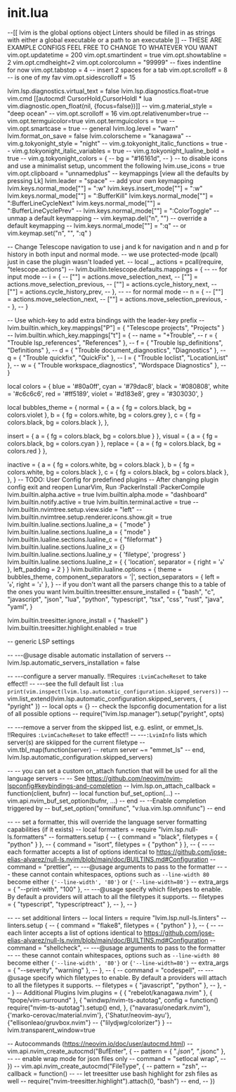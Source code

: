 # init.lua

--[[ lvim is the global options object
Linters should be
filled in as strings with either
a global executable or a path to
an executable
]]
-- THESE ARE EXAMPLE CONFIGS FEEL FREE TO CHANGE TO WHATEVER YOU WANT
vim.opt.updatetime = 200
vim.opt.smartindent = true
vim.opt.showtabline = 2
vim.opt.cmdheight=2
vim.opt.colorcolumn = "99999" -- fixes indentline for now
vim.opt.tabstop = 4 -- insert 2 spaces for a tab
vim.opt.scrolloff = 8 -- is one of my fav
vim.opt.sidescrolloff = 15

lvim.lsp.diagnostics.virtual_text = false
lvim.lsp.diagnostics.float=true
vim.cmd [[autocmd! CursorHold,CursorHoldI * lua vim.diagnostic.open_float(nil, {focus=false})]]
-- vim.g.material_style = "deep ocean"
-- vim.opt.scrolloff = 16
vim.opt.relativenumber=true
-- vim.opt.termguicolor=true
vim.opt.termguicolors = true
-- vim.opt.smartcase = true
-- general
lvim.log.level = "warn"
lvim.format_on_save = false
lvim.colorscheme = "kanagawa"
-- vim.g.tokyonight_style = "night"
-- vim.g.tokyonight_italic_functions = true
-- vim.g.tokyonight_italic_variables = true
-- vim.g.tokyonight_lualine_bold = true
-- vim.g.tokyonight_colors = {
--   bg = "#16161d",
-- }
-- to disable icons and use a minimalist setup, uncomment the following
lvim.use_icons = true
vim.opt.clipboard = "unnamedplus"
-- keymappings [view all the defaults by pressing <leader>Lk]
lvim.leader = "space"
-- add your own keymapping
lvim.keys.normal_mode["<C-s>"] = ":w<cr>"
lvim.keys.insert_mode["<C-s>"] = "<esc>:w<cr>"
lvim.keys.normal_mode["<C-w>"] = ":BufferKill<CR>"
lvim.keys.normal_mode["<S-l>"] = ":BufferLineCycleNext<CR>"
lvim.keys.normal_mode["<S-h>"] = ":BufferLineCyclePrev<CR>"
-- lvim.keys.normal_mode["<C-c>"] = ":ColorToggle<CR>"
-- unmap a default keymapping
-- vim.keymap.del("n", "<C-Up>")
-- override a default keymapping
-- lvim.keys.normal_mode["<C-q>"] = ":q<cr>" -- or vim.keymap.set("n", "<C-q>", ":q<cr>" )

-- Change Telescope navigation to use j and k for navigation and n and p for history in both input and normal mode.
-- we use protected-mode (pcall) just in case the plugin wasn't loaded yet.
-- local _, actions = pcall(require, "telescope.actions")
-- lvim.builtin.telescope.defaults.mappings = {
--   -- for input mode
--   i = {
--     ["<C-j>"] = actions.move_selection_next,
--     ["<C-k>"] = actions.move_selection_previous,
--     ["<C-n>"] = actions.cycle_history_next,
--     ["<C-p>"] = actions.cycle_history_prev,
--   },
--   -- for normal mode
--   n = {
--     ["<C-j>"] = actions.move_selection_next,
--     ["<C-k>"] = actions.move_selection_previous,
--   },
-- }

-- Use which-key to add extra bindings with the leader-key prefix
-- lvim.builtin.which_key.mappings["P"] = { "<cmd>Telescope projects<CR>", "Projects" }
-- lvim.builtin.which_key.mappings["t"] = {
--   name = "+Trouble",
--   r = { "<cmd>Trouble lsp_references<cr>", "References" },
--   f = { "<cmd>Trouble lsp_definitions<cr>", "Definitions" },
--   d = { "<cmd>Trouble document_diagnostics<cr>", "Diagnostics" },
--   q = { "<cmd>Trouble quickfix<cr>", "QuickFix" },
--   l = { "<cmd>Trouble loclist<cr>", "LocationList" },
--   w = { "<cmd>Trouble workspace_diagnostics<cr>", "Wordspace Diagnostics" },
-- }

local colors = {
  blue   = '#80a0ff',
  cyan   = '#79dac8',
  black  = '#080808',
  white  = '#c6c6c6',
  red    = '#ff5189',
  violet = '#d183e8',
  grey   = '#303030',
}

local bubbles_theme = {
  normal = {
    a = { fg = colors.black, bg = colors.violet },
    b = { fg = colors.white, bg = colors.grey },
    c = { fg = colors.black, bg = colors.black },
  },

  insert = { a = { fg = colors.black, bg = colors.blue } },
  visual = { a = { fg = colors.black, bg = colors.cyan } },
  replace = { a = { fg = colors.black, bg = colors.red } },

  inactive = {
    a = { fg = colors.white, bg = colors.black },
    b = { fg = colors.white, bg = colors.black },
    c = { fg = colors.black, bg = colors.black },
  },
}
-- TODO: User Config for predefined plugins
-- After changing plugin config exit and reopen LunarVim, Run :PackerInstall :PackerCompile
lvim.builtin.alpha.active = true
lvim.builtin.alpha.mode = "dashboard"
lvim.builtin.notify.active = true
lvim.builtin.terminal.active = true
-- lvim.builtin.nvimtree.setup.view.side = "left"
-- lvim.builtin.nvimtree.setup.renderer.icons.show.git = true
lvim.builtin.lualine.sections.lualine_a = { "mode" }
lvim.builtin.lualine.sections.lualine_a = { "mode" }
lvim.builtin.lualine.sections.lualine_c = { "fileformat" }
lvim.builtin.lualine.sections.lualine_x = {}
lvim.builtin.lualine.sections.lualine_y = { 'filetype', 'progress' }
lvim.builtin.lualine.sections.lualine_z = { {
  'location', separator = { right = '' }, left_padding = 2
} }
lvim.builtin.lualine.options = {
  theme = bubbles_theme,
  component_separators = '|',
  section_separators = { left = '', right = '' },
}
-- if you don't want all the parsers change this to a table of the ones you want
lvim.builtin.treesitter.ensure_installed = {
  "bash",
  "c",
  "javascript",
  "json",
  "lua",
  "python",
  "typescript",
  "tsx",
  "css",
  "rust",
  "java",
  "yaml",
}

lvim.builtin.treesitter.ignore_install = { "haskell" }
lvim.builtin.treesitter.highlight.enabled = true

-- generic LSP settings

-- ---@usage disable automatic installation of servers
-- lvim.lsp.automatic_servers_installation = false

-- ---configure a server manually. !!Requires `:LvimCacheReset` to take effect!!
-- ---see the full default list `:lua print(vim.inspect(lvim.lsp.automatic_configuration.skipped_servers))`
-- vim.list_extend(lvim.lsp.automatic_configuration.skipped_servers, { "pyright" })
-- local opts = {} -- check the lspconfig documentation for a list of all possible options
-- require("lvim.lsp.manager").setup("pyright", opts)

-- ---remove a server from the skipped list, e.g. eslint, or emmet_ls. !!Requires `:LvimCacheReset` to take effect!!
-- ---`:LvimInfo` lists which server(s) are skiipped for the current filetype
-- vim.tbl_map(function(server)
--   return server ~= "emmet_ls"
-- end, lvim.lsp.automatic_configuration.skipped_servers)

-- -- you can set a custom on_attach function that will be used for all the language servers
-- -- See <https://github.com/neovim/nvim-lspconfig#keybindings-and-completion>
-- lvim.lsp.on_attach_callback = function(client, bufnr)
--   local function buf_set_option(...)
--     vim.api.nvim_buf_set_option(bufnr, ...)
--   end
--   --Enable completion triggered by <c-x><c-o>
--   buf_set_option("omnifunc", "v:lua.vim.lsp.omnifunc")
-- end

-- -- set a formatter, this will override the language server formatting capabilities (if it exists)
-- local formatters = require "lvim.lsp.null-ls.formatters"
-- formatters.setup {
--   { command = "black", filetypes = { "python" } },
--   { command = "isort", filetypes = { "python" } },
--   {
--     -- each formatter accepts a list of options identical to https://github.com/jose-elias-alvarez/null-ls.nvim/blob/main/doc/BUILTINS.md#Configuration
--     command = "prettier",
--     ---@usage arguments to pass to the formatter
--     -- these cannot contain whitespaces, options such as `--line-width 80` become either `{'--line-width', '80'}` or `{'--line-width=80'}`
--     extra_args = { "--print-with", "100" },
--     ---@usage specify which filetypes to enable. By default a providers will attach to all the filetypes it supports.
--     filetypes = { "typescript", "typescriptreact" },
--   },
-- }

-- -- set additional linters
-- local linters = require "lvim.lsp.null-ls.linters"
-- linters.setup {
--   { command = "flake8", filetypes = { "python" } },
--   {
--     -- each linter accepts a list of options identical to https://github.com/jose-elias-alvarez/null-ls.nvim/blob/main/doc/BUILTINS.md#Configuration
--     command = "shellcheck",
--     ---@usage arguments to pass to the formatter
--     -- these cannot contain whitespaces, options such as `--line-width 80` become either `{'--line-width', '80'}` or `{'--line-width=80'}`
--     extra_args = { "--severity", "warning" },
--   },
--   {
--     command = "codespell",
--     ---@usage specify which filetypes to enable. By default a providers will attach to all the filetypes it supports.
--     filetypes = { "javascript", "python" },
--   },
-- }
-- Additional Plugins
lvim.plugins = {
  { "rebelot/kanagawa.nvim" },
  { "tpope/vim-surround" },
  {
    "windwp/nvim-ts-autotag",
    config = function()
      require("nvim-ts-autotag").setup()
    end,
  },
  {"navarasu/onedark.nvim"},
  {'marko-cerovac/material.nvim'},
  {'Shatur/neovim-ayu'},
  {"ellisonleao/gruvbox.nvim"}
  -- {"lilydjwg/colorizer"}
}
-- lvim.transparent_window=true

-- Autocommands (https://neovim.io/doc/user/autocmd.html)
-- vim.api.nvim_create_autocmd("BufEnter", {
--   pattern = { "*.json", "*.jsonc" },
--   -- enable wrap mode for json files only
--   command = "setlocal wrap",
-- })
-- vim.api.nvim_create_autocmd("FileType", {
--   pattern = "zsh",
--   callback = function()
--     -- let treesitter use bash highlight for zsh files as well
--     require("nvim-treesitter.highlight").attach(0, "bash")
--   end,
-- })
